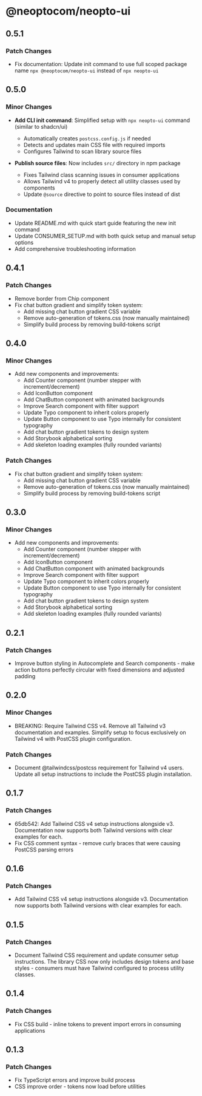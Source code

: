 # @neoptocom/neopto-ui

## 0.5.1

### Patch Changes

- Fix documentation: Update init command to use full scoped package name `npx @neoptocom/neopto-ui` instead of `npx neopto-ui`

## 0.5.0

### Minor Changes

- **Add CLI init command**: Simplified setup with `npx neopto-ui` command (similar to shadcn/ui)
  - Automatically creates `postcss.config.js` if needed
  - Detects and updates main CSS file with required imports
  - Configures Tailwind to scan library source files
  
- **Publish source files**: Now includes `src/` directory in npm package
  - Fixes Tailwind class scanning issues in consumer applications
  - Allows Tailwind v4 to properly detect all utility classes used by components
  - Update `@source` directive to point to source files instead of dist

### Documentation

- Update README.md with quick start guide featuring the new init command
- Update CONSUMER_SETUP.md with both quick setup and manual setup options
- Add comprehensive troubleshooting information

## 0.4.1

### Patch Changes

- Remove border from Chip component
- Fix chat button gradient and simplify token system:
  - Add missing chat button gradient CSS variable
  - Remove auto-generation of tokens.css (now manually maintained)
  - Simplify build process by removing build-tokens script

## 0.4.0

### Minor Changes

- Add new components and improvements:
  - Add Counter component (number stepper with increment/decrement)
  - Add IconButton component
  - Add ChatButton component with animated backgrounds
  - Improve Search component with filter support
  - Update Typo component to inherit colors properly
  - Update Button component to use Typo internally for consistent typography
  - Add chat button gradient tokens to design system
  - Add Storybook alphabetical sorting
  - Add skeleton loading examples (fully rounded variants)

### Patch Changes

- Fix chat button gradient and simplify token system:
  - Add missing chat button gradient CSS variable
  - Remove auto-generation of tokens.css (now manually maintained)
  - Simplify build process by removing build-tokens script

## 0.3.0

### Minor Changes

- Add new components and improvements:
  - Add Counter component (number stepper with increment/decrement)
  - Add IconButton component
  - Add ChatButton component with animated backgrounds
  - Improve Search component with filter support
  - Update Typo component to inherit colors properly
  - Update Button component to use Typo internally for consistent typography
  - Add chat button gradient tokens to design system
  - Add Storybook alphabetical sorting
  - Add skeleton loading examples (fully rounded variants)

## 0.2.1

### Patch Changes

- Improve button styling in Autocomplete and Search components - make action buttons perfectly circular with fixed dimensions and adjusted padding

## 0.2.0

### Minor Changes

- BREAKING: Require Tailwind CSS v4. Remove all Tailwind v3 documentation and examples. Simplify setup to focus exclusively on Tailwind v4 with PostCSS plugin configuration.

### Patch Changes

- Document @tailwindcss/postcss requirement for Tailwind v4 users. Update all setup instructions to include the PostCSS plugin installation.

## 0.1.7

### Patch Changes

- 65db542: Add Tailwind CSS v4 setup instructions alongside v3. Documentation now supports both Tailwind versions with clear examples for each.
- Fix CSS comment syntax - remove curly braces that were causing PostCSS parsing errors

## 0.1.6

### Patch Changes

- Add Tailwind CSS v4 setup instructions alongside v3. Documentation now supports both Tailwind versions with clear examples for each.

## 0.1.5

### Patch Changes

- Document Tailwind CSS requirement and update consumer setup instructions. The library CSS now only includes design tokens and base styles - consumers must have Tailwind configured to process utility classes.

## 0.1.4

### Patch Changes

- Fix CSS build - inline tokens to prevent import errors in consuming applications

## 0.1.3

### Patch Changes

- Fix TypeScript errors and improve build process
- CSS improve order - tokens now load before utilities

